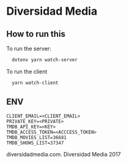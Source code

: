 # Diversidad Media 

## How to run this

To run the server:

```sh
  dotenv yarn watch-server
```

To run the client

```sh
  yarn watch-client
```

## ENV

```
CLIENT_EMAIL=<CLIENT_EMAIL>
PRIVATE_KEY=<PRIVATE>
TMDB_API_KEY=<KEY>
TMDB_ACCESS_TOKEN=<ACCCESS_TOKEN>
TMDB_MOVIES_LIST=36681
TMDB_SHOWS_LIST=37347
```
diversidadmedia.com. Diversidad Media 2017